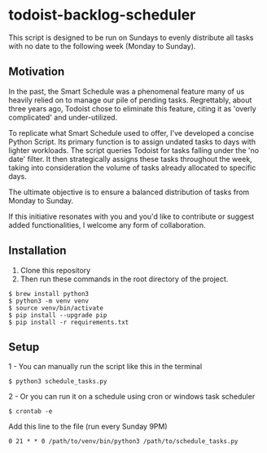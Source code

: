 # todoist-backlog-scheduler
This script is designed to be run on Sundays to evenly distribute all tasks with no date to the following week (Monday to Sunday).

## Motivation
In the past, the Smart Schedule was a phenomenal feature many of us heavily relied on to manage our pile of pending tasks. Regrettably, about three years ago, Todoist chose to eliminate this feature, citing it as 'overly complicated' and under-utilized.

To replicate what Smart Schedule used to offer, I've developed a concise Python Script. Its primary function is to assign undated tasks to days with lighter workloads. The script queries Todoist for tasks falling under the 'no date' filter. It then strategically assigns these tasks throughout the week, taking into consideration the volume of tasks already allocated to specific days.

The ultimate objective is to ensure a balanced distribution of tasks from Monday to Sunday.

If this initiative resonates with you and you'd like to contribute or suggest added functionalities, I welcome any form of collaboration.

## Installation
1. Clone this repository
2. Then run these commands in the root directory of the project.
```shell
$ brew install python3
$ python3 -m venv venv
$ source venv/bin/activate
$ pip install --upgrade pip
$ pip install -r requirements.txt
```

## Setup
1 - You can manually run the script like this in the terminal
```shell
$ python3 schedule_tasks.py
```
2 - Or you can run it on a schedule using cron or windows task scheduler
```shell
$ crontab -e
```
Add this line to the file (run every Sunday 9PM)
```shell
0 21 * * 0 /path/to/venv/bin/python3 /path/to/schedule_tasks.py
```
